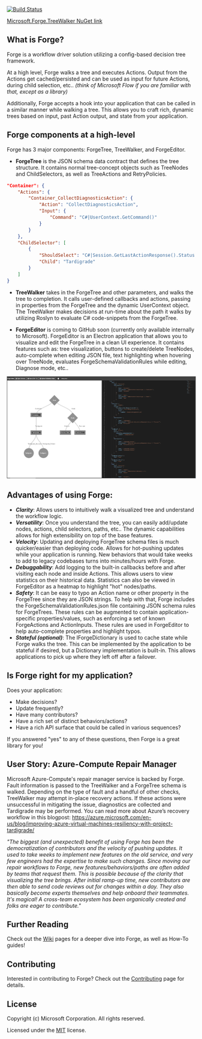 [![Build Status](https://dev.azure.com/ForgePipeline/Forge/_apis/build/status/Microsoft.Forge?branchName=master)](https://dev.azure.com/ForgePipeline/Forge/_build/latest?definitionId=1&branchName=master)
		
[Microsoft.Forge.TreeWalker NuGet link](https://www.nuget.org/packages/Microsoft.Forge.TreeWalker/)

## What is Forge?
Forge is a workflow driver solution utilizing a config-based decision tree framework.

At a high level, Forge walks a tree and executes Actions. Output from the Actions get cached/persisted and can be used as input for future Actions, during child selection, etc.. *(think of Microsoft Flow if you are familiar with that, except as a library)*
		
Additionally, Forge accepts a hook into your application that can be called in a similar manner while walking a tree. This allows you to craft rich, dynamic trees based on input, past Action output, and state from your application.

## Forge components at a high-level
Forge has 3 major components: ForgeTree, TreeWalker, and ForgeEditor.
* **ForgeTree** is the JSON schema data contract that defines the tree structure. It contains normal tree-concept objects such as TreeNodes and ChildSelectors, as well as TreeActions and RetryPolicies.

```json
"Container": {
    "Actions": {
        "Container_CollectDiagnosticsAction": {
            "Action": "CollectDiagnosticsAction",
            "Input": {
                "Command": "C#|UserContext.GetCommand()"
            }
        }
    },
    "ChildSelector": [
        {
            "ShouldSelect": "C#|Session.GetLastActionResponse().Status == \"Success\"",
            "Child": "Tardigrade"
        }
    ]
}
```

* **TreeWalker** takes in the ForgeTree and other parameters, and walks the tree to completion. It calls user-defined callbacks and actions, passing in properties from the ForgeTree and the dynamic UserContext object. The TreeWalker makes decisions at run-time about the path it walks by utilizing Roslyn to evaluate C# code-snippets from the ForgeTree.

* **ForgeEditor** is coming to GitHub soon (currently only available internally to Microsoft). ForgeEditor is an Electron application that allows you to visualize and edit the ForgeTree in a clean UI experience. It contains features such as: tree visualization, buttons to create/delete TreeNodes, auto-complete when editing JSON file, text highlighting when hovering over TreeNode, evaluates ForgeSchemaValidationRules while editing, Diagnose mode, etc..

![](images/ForgeEditorImage.PNG)

## Advantages of using Forge:
* ***Clarity***: Allows users to intuitively walk a visualized tree and understand the workflow logic.
* ***Versatility***: Once you understand the tree, you can easily add/update nodes, actions, child selectors, paths, etc.. The dynamic capabilities allows for high extensibility on top of the base features.
* ***Velocity***: Updating and deploying ForgeTree schema files is much quicker/easier than deploying code. Allows for hot-pushing updates while your application is running. New behaviors that would take weeks to add to legacy codebases turns into minutes/hours with Forge.
* ***Debuggability***: Add logging to the built-in callbacks before and after visiting each node and inside Actions. This allows users to view statistics on their historical data. Statistics can also be viewed in ForgeEditor as a heatmap to highlight "hot" nodes/paths.
* ***Safety***: It can be easy to typo an Action name or other property in the ForgeTree since they are JSON strings. To help with that, Forge includes the ForgeSchemaValidationRules.json file containing JSON schema rules for ForgeTrees. These rules can be augmented to contain application-specific properties/values, such as enforcing a set of known ForgeActions and ActionInputs. These rules are used in ForgeEditor to help auto-complete properties and highlight typos.
* ***Stateful (optional)***: The IForgeDictionary is used to cache state while Forge walks the tree. This can be implemented by the application to be stateful if desired, but a Dictionary implementation is built-in. This allows applications to pick up where they left off after a failover.

## Is Forge right for my application?
Does your application:
* Make decisions?
* Update frequently?
* Have many contributors?
* Have a rich set of distinct behaviors/actions?
* Have a rich API surface that could be called in various sequences?

If you answered "yes" to any of these questions, then Forge is a great library for you!

## User Story: Azure-Compute Repair Manager
Microsoft Azure-Compute's repair manager service is backed by Forge. Fault information is passed to the TreeWalker and a ForgeTree schema is walked. Depending on the type of fault and a handful of other checks, TreeWalker may attempt in-place recovery actions. If these actions were unsuccessful in mitigating the issue, diagnostics are collected and Tardigrade may be performed. You can read more about Azure’s recovery workflow in this blogpost: https://azure.microsoft.com/en-us/blog/improving-azure-virtual-machines-resiliency-with-project-tardigrade/

*"The biggest (and unexpected) benefit of using Forge has been the democratization of contributors and the velocity of pushing updates. It used to take weeks to implement new features on the old service, and very few engineers had the expertise to make such changes. Since moving our repair workflows to Forge, new features/behaviors/paths are often added by teams that request them. This is possible because of the clarity that visualizing the tree brings. After initial ramp-up time, new contributors are then able to send code reviews out for changes within a day. They also basically become experts themselves and help onboard their teammates. It's magical! A cross-team ecosystem has been organically created and folks are eager to contribute."*

## Further Reading
Check out the [Wiki](https://github.com/microsoft/Forge/wiki) pages for a deeper dive into Forge, as well as How-To guides!

## Contributing
Interested in contributing to Forge? Check out the [Contributing](CONTRIBUTING.md) page for details.

## License
Copyright (c) Microsoft Corporation. All rights reserved.

Licensed under the [MIT](LICENSE.txt) license.
